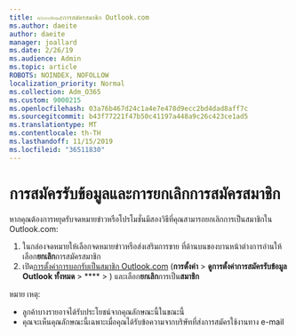 ```yaml
---
title: ๙๐๐๐๒๑๕การสมัครสมาชิก Outlook.com
ms.author: daeite
author: daeite
manager: joallard
ms.date: 2/26/19
ms.audience: Admin
ms.topic: article
ROBOTS: NOINDEX, NOFOLLOW
localization_priority: Normal
ms.collection: Adm_O365
ms.custom: 9000215
ms.openlocfilehash: 03a76b467d24c1a4e7e478d9ecc2bd4dad8aff7c
ms.sourcegitcommit: b43f77221f47b50c41197a448a9c26c423ce1ad5
ms.translationtype: MT
ms.contentlocale: th-TH
ms.lasthandoff: 11/15/2019
ms.locfileid: "36511830"
---
```

# <a name="subscriptions-and-unsubscribing"></a>การสมัครรับข้อมูลและการยกเลิกการสมัครสมาชิก

หากคุณต้องการหยุดรับจดหมายข่าวหรือโปรโมชั่นมีสองวิธีที่คุณสามารถยกเลิกการเป็นสมาชิกใน Outlook.com:

1. ในกล่องจดหมายให้เลือกจดหมายข่าวหรือส่งเสริมการขาย ที่ด้านบนของบานหน้าต่างการอ่านให้เลือก**ยกเลิก**การสมัครสมาชิก
2. เปิด[การตั้งค่าการบอกรับเป็นสมาชิก Outlook.com](https://outlook.live.com/mail/options/mail/brandsSubscriptions) (**การตั้งค่า** > **ดูการตั้งค่าการสมัครรับข้อมูล Outlook ทั้งหมด** > **** > ) และเลือก**ยกเลิก**การเป็น**สมาชิก**

หมาย เหตุ:

- ลูกค้าบางรายอาจได้รับประโยชน์จากคุณลักษณะนี้ในขณะนี้
- คุณจะเห็นคุณลักษณะนี้เฉพาะเมื่อคุณได้รับข้อความจากบริษัทที่ส่งการสมัครใช้งานทาง e-mail